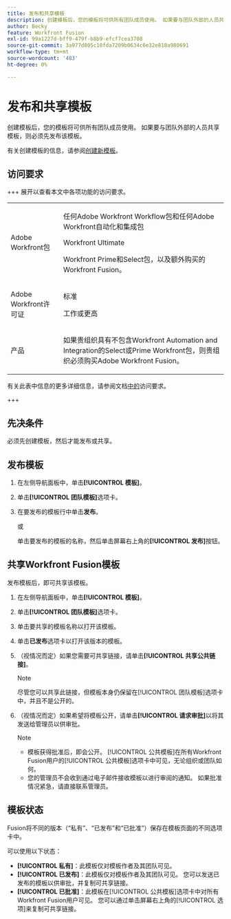 ```yaml
---
title: 发布和共享模板
description: 创建模板后，您的模板将可供所有团队成员使用。 如果要与团队外部的人员共享模板，则必须先发布该模板。
author: Becky
feature: Workfront Fusion
exl-id: 99a1227d-bff9-479f-b8b9-efcf7cea3708
source-git-commit: 3a977d805c10fda7209b0634c6e32e818a980691
workflow-type: tm+mt
source-wordcount: '483'
ht-degree: 0%

---
```


# 发布和共享模板

创建模板后，您的模板将可供所有团队成员使用。 如果要与团队外部的人员共享模板，则必须先发布该模板。

有关创建模板的信息，请参阅[创建新模板](/help/workfront-fusion/create-and-manage-templates/create-new-fusion-templates.md)。

## 访问要求

+++ 展开以查看本文中各项功能的访问要求。

<table style="table-layout:auto">
 <col> 
 <col> 
 <tbody> 
  <tr> 
   <td role="rowheader">Adobe Workfront包</td> 
   <td> <p>任何Adobe Workfront Workflow包和任何Adobe Workfront自动化和集成包</p><p>Workfront Ultimate</p><p>Workfront Prime和Select包，以及额外购买的Workfront Fusion。</p> </td> 
  </tr> 
  <tr data-mc-conditions=""> 
   <td role="rowheader">Adobe Workfront许可证</td> 
   <td> <p>标准</p><p>工作或更高</p> </td> 
  </tr> 
  <tr> 
   <td role="rowheader">产品</td> 
   <td>
   <p>如果贵组织具有不包含Workfront Automation and Integration的Select或Prime Workfront包，则贵组织必须购买Adobe Workfront Fusion。</li></ul>
   </td> 
  </tr>
 </tbody> 
</table>

有关此表中信息的更多详细信息，请参阅文档[中的](/help/workfront-fusion/references/licenses-and-roles/access-level-requirements-in-documentation.md)访问要求。

+++

## 先决条件

必须先创建模板，然后才能发布或共享。

## 发布模板

1. 在左侧导航面板中，单击&#x200B;**[!UICONTROL 模板]**。
1. 单击&#x200B;**[!UICONTROL 团队模板]**&#x200B;选项卡。
1. 在要发布的模板行中单击&#x200B;**发布**。

   或


   单击要发布的模板的名称，然后单击屏幕右上角的&#x200B;**[!UICONTROL 发布]**&#x200B;按钮。

## 共享Workfront Fusion模板

发布模板后，即可共享该模板。

1. 在左侧导航面板中，单击&#x200B;**[!UICONTROL 模板]**。
1. 单击&#x200B;**[!UICONTROL 团队模板]**&#x200B;选项卡。
1. 单击要共享的模板名称以打开该模板。
1. 单击&#x200B;**已发布**&#x200B;选项卡以打开该版本的模板。
1. （视情况而定）如果您需要可共享链接，请单击&#x200B;**[!UICONTROL 共享公共链接]**。

   >[!NOTE]
   >
   >尽管您可以共享此链接，但模板本身仍保留在[!UICONTROL 团队模板]选项卡中，并且不是公开的。

1. （视情况而定）如果希望将模板公开，请单击&#x200B;**[!UICONTROL 请求审批]**&#x200B;以将其发送给管理员以供审批。

   >[!NOTE]
   >
   >* 模板获得批准后，即会公开。 [!UICONTROL 公共模板]在所有Workfront Fusion用户的[!UICONTROL 公共模板]选项卡中可见，无论组织或团队如何。
   >* 您的管理员不会收到通过电子邮件接收模板以进行审阅的通知。 如果批准情况紧急，请直接联系管理员。


## 模板状态

Fusion将不同的版本（“私有”、“已发布”和“已批准”）保存在模板页面的不同选项卡中。

可以使用以下状态：

* **[!UICONTROL 私有]**：此模板仅对模板作者及其团队可见。
* **[!UICONTROL 已发布]**：此模板仅对模板作者及其团队可见。 您可以发送已发布的模板以供审批，并复制可共享链接。
* **[!UICONTROL 已批准]**：此模板在[!UICONTROL 公共模板]选项卡中对所有Workfront Fusion用户可见。 您可以通过单击屏幕右上角的[!UICONTROL 选项]来复制可共享链接。

<!--You can also check the status from the [!UICONTROL Team templates] tab. If a template is published, it will have an icon to the right of the template name.

* **Eye icon**: The template is published, it is visible only for the team, and the approval request was not sent.
* **Yellow checkmark icon**: The template is published, it is visible only for the team, and the approval request was sent.
* **Green checkmark icon**: The template is published and public. It is visible for any Workfront Fusion user in the [!UICONTROL Public templates] tab. It is also still visible in the [!UICONTROL Team templates] tab, and the template author or their team member can still edit it.

Templates without icons have [!UICONTROL Private] status. They are not published and are visible only to the team.
-->
